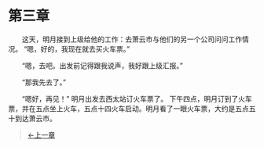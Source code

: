 # 第三章
&#x3000;&#x3000;这天，明月接到上级给他的工作：去萧云市与他们的另一个公司问问工作情况。 “嗯，好的，我现在就去买火车票。”

&#x3000;&#x3000;“嗯，去吧。出发前记得跟我说声，我好跟上级汇报。”

&#x3000;&#x3000;“那我先去了。”

&#x3000;&#x3000;“嗯好，再见！” 明月出发去西太站订火车票了。 下午四点，明月订到了火车票，并在五点坐上火车，五点十四火车启动。明月看了一眼火车票，大约是五点五十到达萧云市。

> [←上一章](/zh-cn/part1/chapter2.md)  
